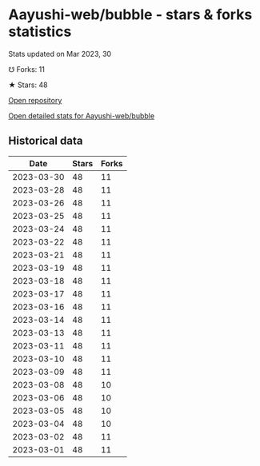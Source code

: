# Aayushi-web/bubble - stars & forks statistics

Stats updated on Mar 2023, 30

☋ Forks: 11

★ Stars: 48

[Open repository](https://github.com/Aayushi-web/bubble)

[Open detailed stats for Aayushi-web/bubble](https://reviewgithub.com/rep/Aayushi-web/bubble)

## Historical data
| Date | Stars | Forks |
|------|-------|-------|
| 2023-03-30 | 48 | 11 | 
| 2023-03-28 | 48 | 11 | 
| 2023-03-26 | 48 | 11 | 
| 2023-03-25 | 48 | 11 | 
| 2023-03-24 | 48 | 11 | 
| 2023-03-22 | 48 | 11 | 
| 2023-03-21 | 48 | 11 | 
| 2023-03-19 | 48 | 11 | 
| 2023-03-18 | 48 | 11 | 
| 2023-03-17 | 48 | 11 | 
| 2023-03-16 | 48 | 11 | 
| 2023-03-14 | 48 | 11 | 
| 2023-03-13 | 48 | 11 | 
| 2023-03-11 | 48 | 11 | 
| 2023-03-10 | 48 | 11 | 
| 2023-03-09 | 48 | 11 | 
| 2023-03-08 | 48 | 10 | 
| 2023-03-06 | 48 | 10 | 
| 2023-03-05 | 48 | 10 | 
| 2023-03-04 | 48 | 10 | 
| 2023-03-02 | 48 | 11 | 
| 2023-03-01 | 48 | 11 | 


